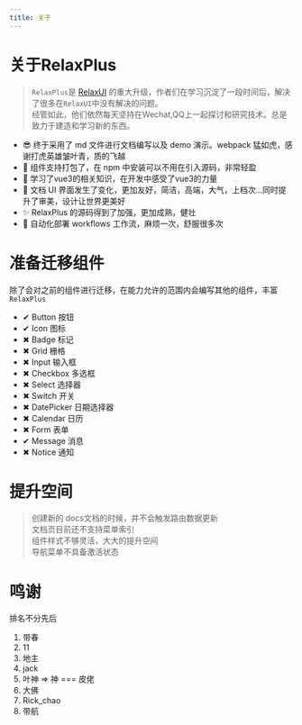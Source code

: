 ```yaml
---
title: 关于
---
```


# 关于RelaxPlus
> `RelaxPlus`是 [RelaxUI](https://yanghuanrong.github.io/RelaxUI/docs/) 的重大升级，作者们在学习沉淀了一段时间后，解决了很多在`RelaxUI`中没有解决的问题。 <br>
> 经管如此，他们依然每天坚持在Wechat,QQ上一起探讨和研究技术。总是致力于建造和学习新的东西。

- 😎 终于采用了 md 文件进行文档编写以及 demo 演示。webpack 猛如虎，感谢打虎英雄皱叶青，质的飞越
- 🔨 组件支持打包了，在 npm 中安装可以不用在引入源码，非常轻盈
- 👀 学习了vue3的相关知识，在开发中感受了vue3的力量
- 💖 文档 UI 界面发生了变化，更加友好，简洁，高端，大气，上档次...同时提升了审美，设计让世界更美好
- ✨ RelaxPlus 的源码得到了加强，更加成熟，健壮
- 🚀 自动化部署 workflows 工作流，麻烦一次，舒服很多次

# 准备迁移组件
除了会对之前的组件进行迁移，在能力允许的范围内会编写其他的组件，丰富 `RelaxPlus`
- ✔ Button 按钮
- ✔ Icon 图标
- ✖ Badge 标记
- ✖ Grid 栅格
- ✖ Input 输入框
- ✖ Checkbox 多选框
- ✖ Select 选择器
- ✖ Switch 开关
- ✖ DatePicker 日期选择器
- ✖ Calendar 日历
- ✖ Form 表单
- ✔ Message 消息
- ✖ Notice 通知

# 提升空间
> 创建新的 docs文档的时候，并不会触发路由数据更新 <br>
> 文档页目前还不支持菜单索引 <br>
> 组件样式不够灵活，大大的提升空间 <br>
> 导航菜单不具备激活状态

# 鸣谢
排名不分先后
1. 带春
2. 11
3. 地主
4. jack
5. 叶神 => 神 === 皮佬
6. 大佛
7. Rick_chao
8. 带航
